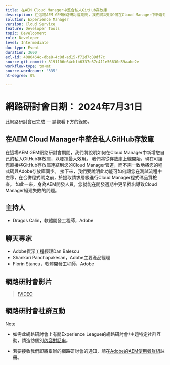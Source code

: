 ```yaml
---
title: 在AEM Cloud Manager中整合私人GitHub存放庫
description: 在這場AEM GEM網路研討會期間，我們將說明如何在Cloud Manager中新增您自己的私人GitHub存放庫，以發揮最大效用。 我們將從存放庫上線開始，現在可讓您直接將GitHub存放庫連結到您的Cloud Manager管道，而不需一致地將您的程式碼與Adobe存放庫同步。 接下來，我們要說明此功能可如何讓您在測試流程中左移，在合併程式碼之前，於提取請求層級進行Cloud Manager程式碼品質檢查。 如此一來，身為AEM開發人員，您就能在開發週期中更早找出導致Cloud Manager組建失敗的問題。
solution: Experience Manager
version: Cloud Service
feature: Developer Tools
topic: Development
role: Developer
level: Intermediate
doc-type: Event
duration: 3600
exl-id: 4080464c-dbe8-4c8d-ad15-f72d7c89df7c
source-git-commit: 8191106e64cbfb6337e37c411e56630d59aabe2e
workflow-type: tm+mt
source-wordcount: '335'
ht-degree: 0%

---
```


# 網路研討會日期： 2024年7月31日

此網路研討會已完成 — 請觀看下方的錄影。

## 在AEM Cloud Manager中整合私人GitHub存放庫

在這場AEM GEM網路研討會期間，我們將說明如何在Cloud Manager中新增您自己的私人GitHub存放庫，以發揮最大效用。 我們將從存放庫上線開始，現在可讓您直接將GitHub存放庫連結到您的Cloud Manager管道，而不需一致地將您的程式碼與Adobe存放庫同步。 接下來，我們要說明此功能可如何讓您在測試流程中左移，在合併程式碼之前，於提取請求層級進行Cloud Manager程式碼品質檢查。 如此一來，身為AEM開發人員，您就能在開發週期中更早找出導致Cloud Manager組建失敗的問題。

## 主持人

* Dragos Calin，軟體開發工程師，Adobe

## 聊天專家

* Adobe資深工程經理Dan Balescu
* Shankari Panchapakesan，Adobe主要產品經理
* Florin Stancu，軟體開發工程師，Adobe

## 網路研討會影片

>[!VIDEO](https://video.tv.adobe.com/v/3432350)

## 網路研討會社群互動

>[!NOTE]
>
>* 如需此網路研討會上有關Experience League的網路研討會/主題特定社群互動，請造訪個別[內容對話串](https://adobe.ly/4f1jhMo)。
>
>* 若要接收我們即將舉辦的網路研討會的通知，請在[Adobe的AEM使用者群組](https://aem-augs.adobe.com/)註冊。
